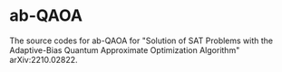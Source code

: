 # ab-QAOA
The source codes for ab-QAOA for "Solution of SAT Problems with the Adaptive-Bias Quantum Approximate Optimization Algorithm" arXiv:2210.02822. 
